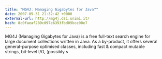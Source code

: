 ```yaml
---
title: "MG4J: Managing Gigabytes for Java™"
date: 2007-05-31 21:32:42 +0000
external-url: http://mg4j.dsi.unimi.it/
hash: 8c0faeaf289c097e6393fbd09bce08e7
---
```


MG4J (Managing Gigabytes for Java) is a free full-text search engine for large document collections written in Java. As a by-product, it offers several general-purpose optimised classes, including fast & compact mutable strings, bit-level I/O, (possibly s

